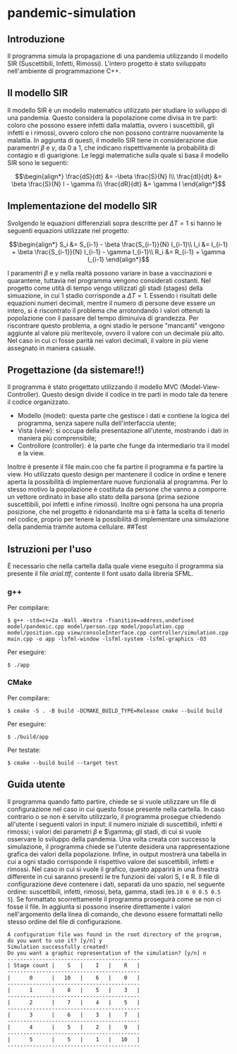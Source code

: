 <!-- omit in toc -->
# pandemic-simulation
## Introduzione
Il programma simula la propagazione di una pandemia utilizzando il modello SIR (Suscettibili, Infetti, Rimossi). L'intero progetto è stato sviluppato nell'ambiente di programmazione C++.
## Il modello SIR
Il modello SIR è un modello matematico utilizzato per studiare lo sviluppo di una pandemia. Questo considera la popolazione come divisa in tre parti: coloro che possono essere infetti dalla malattia, ovvero i suscettibili, gli infetti e i rimossi, ovvero coloro che non possono contrarre nuovamente la malattia. In aggiunta di questi, il modello SIR tiene in considerazione due paramentri $\beta$ e $\gamma$, da 0 a 1, che indicano rispettivamente la probabilità di contagio e di guarigione.
Le leggi matematiche sulla quale si basa il modello SIR sono le seguenti:

$$\begin{align*}
\frac{dS}{dt} &= -\beta \frac{S}{N} I\\
\frac{dI}{dt} &= \beta \frac{S}{N} I - \gamma I\\
\frac{dR}{dt} &= \gamma I
\end{align*}$$

## Implementazione del modello SIR
Svolgendo le equazioni differenziali sopra descritte per $\Delta T = 1$ si hanno le seguenti equazioni utilizzate nel progetto:

$$\begin{align*}
S_i &= S_{i-1} - \beta \frac{S_{i-1}}{N} I_{i-1}\\
I_i &= I_{i-1} + \beta \frac{S_{i-1}}{N} I_{i-1} - \gamma I_{i-1}\\
R_i &= R_{i-1} + \gamma I_{i-1}
\end{align*}$$

I paramentri $\beta$ e $\gamma$ nella realtà possono variare in base a vaccinazioni e quarantene, tuttavia nel programma vengono considerati costanti.
Nel progetto come utità di tempo vengo utilizzati gli stadi (stages) della simuazione, in cui 1 stadio corrisponde a $\Delta T = 1$.
Essendo i risultati delle equazioni numeri decimali, mentre il numero di persone deve essere un intero, si è riscontrato il problema che arrotondando i valori ottenuti la popolazione con il passare del tempo diminuiva di grandezza. Per riscontrare questo problema, a ogni stadio le persone "mancanti" vengono aggiunte al valore più meritevole, ovvero il valore con un decimale più alto. Nel caso in cui ci fosse parità nei valori decimali, il valore in più viene assegnato in maniera casuale.
## Progettazione (da sistemare!!)
Il programma è stato progettato utilizzando il modello MVC (Model-View-Controller). Questo design divide il codice in tre parti in modo tale da tenere il codice organizzato.
- Modello (model): questa parte che gestisce i dati e contiene la logica del programma, senza sapere nulla dell'interfaccia utente;
- Vista (view): si occupa della presentazione all'utente, mostrando i dati in maniera più comprensibile;
- Controllore (controller): è la parte che funge da intermediario tra il model e la view.

Inoltre è presente il file main.coo che fa partire il programma e fa partire la view.
Ho utilizzato questo design per mantenere il codice in ordine e tenere aperta la possibilità di implementare nuove funzionalià al programma.
Per lo stesso motivo la popolazione è costituta da persone che vanno a comporre un vettore ordinato in base allo stato della parsona (prima sezione suscettibili, poi infetti e infine rimossi). Inoltre ogni persona ha una propria posizione, che nel progetto è ridonandante ma si è fatta la scelta di tenerlo nel codice, proprio per tenere la possibilità di implementare una simulazione della pandemia tramite automa cellulare.
##Test


## Istruzioni per l'uso
È necessario che nella cartella dalla quale viene eseguito il programma sia presente il file *arial.ttf*, contente il font usato dalla libreria SFML.
### g++
Per compilare:

```
$ g++ -std=c++2a -Wall -Wextra -fsanitize=address,undefined model/pandemic.cpp model/person.cpp model/population.cpp model/position.cpp view/consoleInterface.cpp controller/simulation.cpp main.cpp -o app -lsfml-window -lsfml-system -lsfml-graphics -O3
```
Per eseguire:

```
$ ./app
```
### CMake
Per compilare:

```
$ cmake -S . -B build -DCMAKE_BUILD_TYPE=Release cmake --build build
```
Per eseguire:

```
$ ./build/app
```

Per testate:

```
$ cmake --build build --target test
```
## Guida utente
Il programma quando fatto partire, chiede se si vuole utilizzare un file di configurazione nel caso in cui questo fosse presente nella cartella. In caso contrario o se non è servito utilizzarlo, il programma prosegue chiedendo all'utente i seguenti valori in input: il numero iniziale di suscettibili, infetti e rimossi; i valori dei parametri $\beta$ e $\gamma; gli stadi, di cui si vuole osservare lo sviluppo della pandemia. Una volta creata con successo la simulazione, il programma chiede se l'utente desidera una rappresentazione grafica dei valori della popolazione. Infine, in output mostrerà una tabella in cui a ogni stadio corrisponde il rispettivo valore dei suscettibili, infetti e rimossi. Nel caso in cui si vuole il grafico, questo apparirà in una finestra differente in cui saranno presenti le tre funzioni dei valori S, I e R.
Il file di configurazione deve contenere i dati, separati da uno spazio, nel seguente ordine: suscettibili, infetti, rimossi, beta, gamma, stadi (es.```10 6 0 0.5 0.5 5```). Se formattato scorrettamente il programma proseguirà come se non ci fosse il file.
In aggiunta si possono inserire direttamente i valori nell'argomento della linea di comando, che devono essere formattati nello stesso ordine del file di configurazione.


```
A configuration file was found in the root directory of the program, do you want to use it? [y/n] y
Simulation successfully created!
Do you want a graphic representation of the simulation? [y/n] n
------------------------------------------
| Stage count |    S   |    I   |    R   |
------------------------------------------
|      0      |   10   |    6   |    0   |
------------------------------------------
|      1      |    8   |    5   |    3   |
------------------------------------------
|      2      |    7   |    4   |    5   |
------------------------------------------
|      3      |    6   |    3   |    7   |
------------------------------------------
|      4      |    5   |    2   |    9   |
------------------------------------------
|      5      |    5   |    1   |   10   |
------------------------------------------
```
